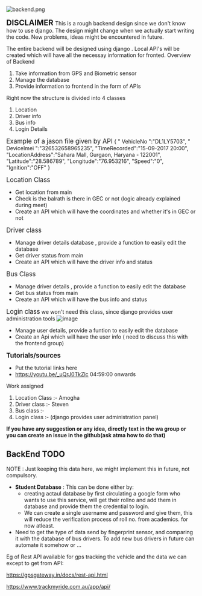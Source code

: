![backend.png](https://github.com/tu2-atmanand/GEC_Bus_Tracking/blob/main/GEC_Bus_App/src/Backend/backend.png)

**<big><big>DISCLAIMER </big></big>**
This is a rough backend design since we don't know how to use django. The design might change when we actually start writing the code. New problems, ideas might be encountered in future.

The entire backend will be designed using django . Local API's will be created which will have all the necessay information for fronted.
Overview of Backend

1) Take information from GPS and Biometric sensor
2) Manage the database
3) Provide information to frontend in the form of APIs

Right now the structure is divided into 4 classes

1) Location
2) Driver info
3) Bus info
4) Login Details

<big>Example of a jason file given by API</big>
{ " VehicleNo ":"DL1LY5703", " DeviceImei ":"326532658965235", "TimeRecorded":"15-09-2017 20:00", "LocationAddress":"Sahara Mall, Gurgaon, Haryana - 122001", "Latitude":"28.586789", "Longitude":"76.953216", "Speed":"0", "Ignition":"OFF" }

<big>Location Class</big>

- Get location from main
- Check is the balrath is there in GEC or not (logic already explained during meet)
- Create an API which will have the coordinates and whether it's in GEC or not

<big>Driver class</big>

- Manage driver details database , provide a function to easily edit the database
- Get driver status from main
- Create an API which will have the driver info and  status

<big>Bus Class</big>

- Manage driver details , provide a function to easily edit the database
- Get bus status from main
- Create an API which will have the bus info and status

<big>Login class</big>
we won't need this class, since django provides user administration tools
![image](https://user-images.githubusercontent.com/112399179/227704606-812237ab-5513-454d-82ec-244416c3953c.png)

- Manage user details, provide a funtion to easily edit the database
- Create an Api which will have the user info ( need to discuss this with the frontend group)

**<big>Tutorials/sources</big>**

- Put the tutorial links here
- <https://youtu.be/_uQrJ0TkZlc>  04:59:00 onwards

Work assigned

1) Location Class :- Amogha
2) Driver class :- Steven
3) Bus class :-
4) Login class :-  (django provides user administration panel)  

**If you have any suggestion or any idea, directly text in the wa group or you can create an issue in the github(ask atma how to do that)**

## BackEnd TODO

NOTE : Just keeping this data here, we might implement this in future, not compulsory.

- **Student Database** : This can be done either by:
  - creating actaul database by first circulating a google form who wants to use this service, will get their rollno and add them in database and provide them the credential to login.
  - We can create a single username and password and give them, this will reduce the verification process of roll no. from academics. for now atleast.
- Need to get the type of data send by fingerprint sensor, and comparing it with the database of bus drivers. To add new bus drivers in future can automate it somehow or ...

Eg of Rest API available for gps tracking the vehicle and the data we can except to get from API:

<https://gpsgateway.in/docs/rest-api.html>

<https://www.trackmyride.com.au/app/api/>
